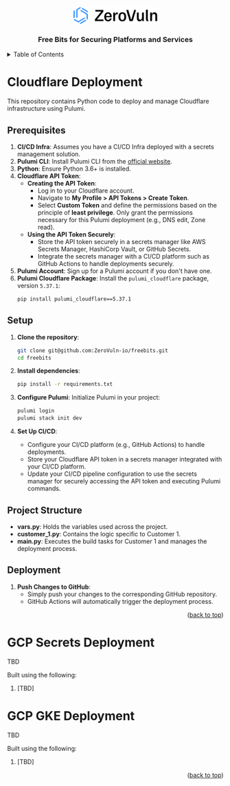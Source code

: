 <!-- PROJECT LOGO -->
<br />
<div align="center">
  <a href="https://zerovuln.ai">
    <img src="images/zv-logo.png" alt="Logo" width="200" height="40">
  </a>

  <h3 align="center">Free Bits for Securing Platforms and Services</h3>
</div>

<!-- TABLE OF CONTENTS -->
<details>
  <summary>Table of Contents</summary>
  <ol>
    <li>
      <a href="#cloudflare">Cloudflare Deployment</a>
    </li>
    <li>
      <a href="#aws">AWS</a>
    </li>
  </ol>
</details>



<!-- Cloudflare -->
# Cloudflare Deployment

This repository contains Python code to deploy and manage Cloudflare infrastructure using Pulumi.

## Prerequisites

1. **CI/CD Infra**: Assumes you have a CI/CD Infra deployed with a secrets management solution.
2. **Pulumi CLI**: Install Pulumi CLI from the [official website](https://www.pulumi.com/docs/get-started/install/).
3. **Python**: Ensure Python 3.6+ is installed.
4. **Cloudflare API Token**:
   - **Creating the API Token**: 
     - Log in to your Cloudflare account.
     - Navigate to **My Profile > API Tokens > Create Token**.
     - Select **Custom Token** and define the permissions based on the principle of **least privilege**. Only grant the permissions necessary for this Pulumi deployment (e.g., DNS edit, Zone read).
   - **Using the API Token Securely**: 
     - Store the API token securely in a secrets manager like AWS Secrets Manager, HashiCorp Vault, or GitHub Secrets.
     - Integrate the secrets manager with a CI/CD platform such as GitHub Actions to handle deployments securely.
5. **Pulumi Account**: Sign up for a Pulumi account if you don't have one.
6. **Pulumi Cloudflare Package**: Install the `pulumi_cloudflare` package, version `5.37.1`:
    ```bash
    pip install pulumi_cloudflare==5.37.1
    ```

## Setup

1. **Clone the repository**:
    ```bash
    git clone git@github.com:ZeroVuln-io/freebits.git
    cd freebits
    ```

2. **Install dependencies**:
    ```bash
    pip install -r requirements.txt
    ```

3. **Configure Pulumi**:
    Initialize Pulumi in your project:
    ```bash
    pulumi login
    pulumi stack init dev
    ```

4. **Set Up CI/CD**:
   - Configure your CI/CD platform (e.g., GitHub Actions) to handle deployments.
   - Store your Cloudflare API token in a secrets manager integrated with your CI/CD platform.
   - Update your CI/CD pipeline configuration to use the secrets manager for securely accessing the API token and executing Pulumi commands.

## Project Structure

- **vars.py**: Holds the variables used across the project.
- **customer_1.py**: Contains the logic specific to Customer 1.
- **__main__.py**: Executes the build tasks for Customer 1 and manages the deployment process.

## Deployment

1. **Push Changes to GitHub**:
   - Simply push your changes to the corresponding GitHub repository.
   - GitHub Actions will automatically trigger the deployment process.


<p align="right">(<a href="#readme-top">back to top</a>)</p>


<!-- GCP -->
# GCP Secrets Deployment

TBD

Built using the following:
1. [TBD]


# GCP GKE Deployment

TBD

Built using the following:
1. [TBD]



<p align="right">(<a href="#readme-top">back to top</a>)</p>

<!-- MARKDOWN LINKS & IMAGES -->
<!-- https://www.markdownguide.org/basic-syntax/#reference-style-links -->

[Pulumi-Cloudflare-Provider]: https://pulumi.com/registry/packages/cloudflare/
